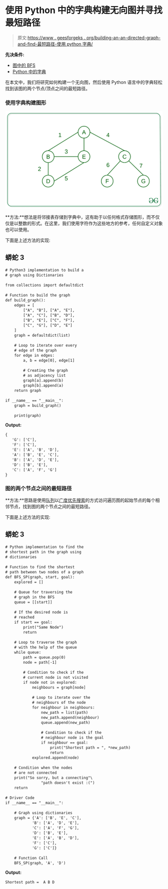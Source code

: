 # 使用 Python 中的字典构建无向图并寻找最短路径

> 原文:[https://www . geesforgeks . org/building-an-an-directed-graph-and-find-最短路径-使用 python 字典/](https://www.geeksforgeeks.org/building-an-undirected-graph-and-finding-shortest-path-using-dictionaries-in-python/)

**先决条件:**

*   [图中的 BFS](https://www.geeksforgeeks.org/breadth-first-search-or-bfs-for-a-graph/)
*   [Python 中的字典](https://www.geeksforgeeks.org/python-dictionary/)

在本文中，我们将研究如何构建一个无向图，然后使用 Python 语言中的字典轻松找到该图的两个节点/顶点之间的最短路径。

### 使用字典构建图形

![](img/8ce2e0aa06f2a43ed582c49087df5166.png)

**方法:**想法是将邻接表存储到字典中，这有助于以任何格式存储图形，而不仅仅是以整数的形式。在这里，我们使用字符作为这些地方的参考，任何自定义对象也可以使用。

下面是上述方法的实现:

## 蟒蛇 3

```
# Python3 implementation to build a
# graph using Dictionaries

from collections import defaultdict

# Function to build the graph
def build_graph():
    edges = [
        ["A", "B"], ["A", "E"],
        ["A", "C"], ["B", "D"],
        ["B", "E"], ["C", "F"],
        ["C", "G"], ["D", "E"]
    ]
    graph = defaultdict(list)

    # Loop to iterate over every
    # edge of the graph
    for edge in edges:
        a, b = edge[0], edge[1]

        # Creating the graph
        # as adjacency list
        graph[a].append(b)
        graph[b].append(a)
    return graph

if __name__ == "__main__":
    graph = build_graph()

    print(graph)
```

**Output:** 

```
{
   'G': ['C'], 
   'F': ['C'], 
   'E': ['A', 'B', 'D'], 
   'A': ['B', 'E', 'C'], 
   'B': ['A', 'D', 'E'], 
   'D': ['B', 'E'], 
   'C': ['A', 'F', 'G']
}
```

### 图的两个节点之间的最短路径

**方法:**思路是使用[队列](https://www.geeksforgeeks.org/queue-data-structure/)以[广度优先搜索](https://www.geeksforgeeks.org/breadth-first-search-or-bfs-for-a-graph/)的方式访问遍历图的起始节点的每个相邻节点，找到图的两个节点之间的最短路径。

下面是上述方法的实现:

## 蟒蛇 3

```
# Python implementation to find the
# shortest path in the graph using
# dictionaries

# Function to find the shortest
# path between two nodes of a graph
def BFS_SP(graph, start, goal):
    explored = []

    # Queue for traversing the
    # graph in the BFS
    queue = [[start]]

    # If the desired node is
    # reached
    if start == goal:
        print("Same Node")
        return

    # Loop to traverse the graph
    # with the help of the queue
    while queue:
        path = queue.pop(0)
        node = path[-1]

        # Condition to check if the
        # current node is not visited
        if node not in explored:
            neighbours = graph[node]

            # Loop to iterate over the
            # neighbours of the node
            for neighbour in neighbours:
                new_path = list(path)
                new_path.append(neighbour)
                queue.append(new_path)

                # Condition to check if the
                # neighbour node is the goal
                if neighbour == goal:
                    print("Shortest path = ", *new_path)
                    return
            explored.append(node)

    # Condition when the nodes
    # are not connected
    print("So sorry, but a connecting"\
                "path doesn't exist :(")
    return

# Driver Code
if __name__ == "__main__":

    # Graph using dictionaries
    graph = {'A': ['B', 'E', 'C'],
            'B': ['A', 'D', 'E'],
            'C': ['A', 'F', 'G'],
            'D': ['B', 'E'],
            'E': ['A', 'B', 'D'],
            'F': ['C'],
            'G': ['C']}

    # Function Call
    BFS_SP(graph, 'A', 'D')
```

**Output:** 

```
Shortest path =  A B D
```